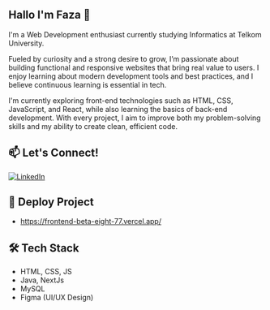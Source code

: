 ## Hallo I'm Faza 👋
I'm a Web Development enthusiast currently studying Informatics at Telkom University.

Fueled by curiosity and a strong desire to grow, I’m passionate about building functional and responsive websites that bring real value to users. I enjoy learning about modern development tools and best practices, and I believe continuous learning is essential in tech.

I'm currently exploring front-end technologies such as HTML, CSS, JavaScript, and React, while also learning the basics of back-end development. With every project, I aim to improve both my problem-solving skills and my ability to create clean, efficient code.

## 📫 Let's Connect!
[![LinkedIn](https://img.shields.io/badge/LinkedIn-blue?logo=linkedin&style=flat)](https://www.linkedin.com/in/faza-farih-riyadi/)

## 🚀 Deploy Project
- https://frontend-beta-eight-77.vercel.app/

## 🛠️ Tech Stack
- HTML, CSS, JS
- Java, NextJs
- MySQL
- Figma (UI/UX Design)
